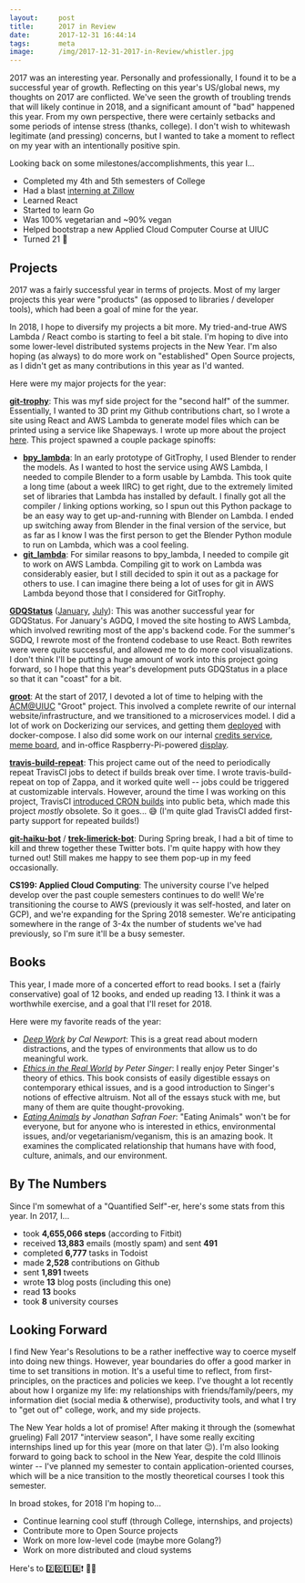 ```yaml
---
layout:     post
title:      2017 in Review
date:       2017-12-31 16:44:14
tags:       meta
image:      /img/2017-12-31-2017-in-Review/whistler.jpg
---
```


2017 was an interesting year. Personally and professionally, I found it to be a successful year of growth. <!--break--> Reflecting on this year's US/global news, my thoughts on 2017 are conflicted. We've seen the growth of troubling trends that will likely continue in 2018, and a significant amount of "bad" happened this year. From my own perspective, there were certainly setbacks and some periods of intense stress (thanks, college). I don't wish to whitewash legitimate (and pressing) concerns, but I wanted to take a moment to reflect on my year with an intentionally positive spin.

Looking back on some milestones/accomplishments, this year I...

* Completed my 4th and 5th semesters of College
* Had a blast [interning at Zillow](http://benjamincongdon.me/blog/2017/09/04/Internship-2017-Zillow/)
* Learned React
* Started to learn Go
* Was 100% vegetarian and ~90% vegan
* Helped bootstrap a new Applied Cloud Computer Course at UIUC
* Turned 21 🍻


## Projects

2017 was a fairly successful year in terms of projects. Most of my larger projects this year were "products" (as opposed to libraries / developer tools), which had been a goal of mine for the year.

In 2018, I hope to diversify my projects a bit more. My tried-and-true AWS Lambda / React combo is starting to feel a bit stale. I'm hoping to dive into some lower-level distributed systems projects in the New Year. I'm also hoping (as always) to do more work on "established" Open Source projects, as I didn't get as many contributions in this year as I'd wanted.

Here were my major projects for the year:

[**git-trophy**](https://gittrophy.com): This was myf side project for the "second half" of the summer. Essentially, I wanted to 3D print my Github contributions chart, so I wrote a site using React and AWS Lambda to generate model files which can be printed using a service like Shapeways. I wrote up more about the project [here](http://benjamincongdon.me/blog/2017/08/11/Building-GitTrophy/). This project spawned a couple package spinoffs:

* [**bpy_lambda**](https://github.com/bcongdon/bpy_lambda): In an early prototype of GitTrophy, I used Blender to render the models. As I wanted to host the service using AWS Lambda, I needed to compile Blender to a form usable by Lambda. This took quite a long time (about a week IIRC) to get right, due to the extremely limited set of libraries that Lambda has installed by default. I finally got all the compiler / linking options working, so I spun out this Python package to be an easy way to get up-and-running with Blender on Lambda. I ended up switching away from Blender in the final version of the service, but as far as I know I was the first person to get the Blender Python module to run on Lambda, which was a cool feeling.
* [**git_lambda**](https://github.com/bcongdon/git_lambda): For similar reasons to bpy_lambda, I needed to compile git to work on AWS Lambda. Compiling git to work on Lambda was considerably easier, but I still decided to spin it out as a package for others to use. I can imagine there being a lot of uses for git in AWS Lambda beyond those that I considered for GitTrophy.

[**GDQStatus**](https://gdqstat.us) ([January](http://benjamincongdon.me/blog/2017/01/22/GDQStatus-AGDQ-2017-Post-Mortem/), [July](http://benjamincongdon.me/blog/2017/07/09/GDQStatus-SGDQ-2017-The-React-Rewrite,-Architecture-Updates,-and-Lessons-Learned/)): This was another successful year for GDQStatus. For January's AGDQ, I moved the site hosting to AWS Lambda, which involved rewriting most of the app's backend code. For the summer's SGDQ, I rewrote most of the frontend codebase to use React. Both rewrites were were quite successful, and allowed me to do more cool visualizations. I don't think I'll be putting a huge amount of work into this project going forward, so I hope that this year's development puts GDQStatus in a place so that it can "coast" for a bit.

[**groot**](https://github.com/acm-uiuc/groot): At the start of 2017, I devoted a lot of time to helping with the [ACM@UIUC](https://acm.illinois.edu/) "Groot" project. This involved a complete rewrite of our internal website/infrastructure, and we transitioned to a microservices model. I did a lot of work on Dockerizing our services, and getting them [deployed](https://github.com/acm-uiuc/groot-deploy) with docker-compose. I also did some work on our internal [credits service](https://github.com/acm-uiuc/groot-credits-service), [meme board](https://github.com/acm-uiuc/groot-meme-service/), and in-office Raspberry-Pi-powered [display](https://github.com/acm-uiuc/display).

[**travis-build-repeat**](https://github.com/bcongdon/travis-build-repeat): This project came out of the need to periodically repeat TravisCI jobs to detect if builds break over time. I wrote travis-build-repeat on top of Zappa, and it worked quite well -- jobs could be triggered at customizable intervals. However, around the time I was working on this project, TravisCI [introduced CRON builds](https://blog.travis-ci.com/2016-12-06-the-crons-are-here) into public beta, which made this project *mostly* obsolete. So it goes... 😅 (I'm quite glad TravisCI added first-party support for repeated builds!)

[**git-haiku-bot**](https://github.com/bcongdon/git-haiku-bot) / [**trek-limerick-bot**](https://github.com/bcongdon/trek-limerick-bot): During Spring break, I had a bit of time to kill and threw together these Twitter bots. I'm quite happy with how they turned out! Still makes me happy to see them pop-up in my feed occasionally.

**CS199: Applied Cloud Computing**: The university course I've helped develop over the past couple semesters continues to do well! We're transitioning the course to AWS (previously it was self-hosted, and later on GCP), and we're expanding for the Spring 2018 semester. We're anticipating somewhere in the range of 3-4x the number of students we've had previously, so I'm sure it'll be a busy semester.

## Books

This year, I made more of a concerted effort to read books. I set a (fairly conservative) goal of 12 books, and ended up reading 13. I think it was a worthwhile exercise, and a goal that I'll reset for 2018.

Here were my favorite reads of the year:

* *[Deep Work](https://www.goodreads.com/book/show/25744928-deep-work) by Cal Newport*: This is a great read about modern distractions, and the types of environments that allow us to do meaningful work.
* *[Ethics in the Real World](https://www.goodreads.com/book/show/30272030-ethics-in-the-real-world) by Peter Singer*: I really enjoy Peter Singer's theory of ethics. This book consists of easily digestible essays on contemporary ethical issues, and is a good introduction to Singer's notions of effective altruism. Not all of the essays stuck with me, but many of them are quite thought-provoking. 
* *[Eating Animals](https://www.goodreads.com/book/show/6604712-eating-animals) by Jonathan Safran Foer*: "Eating Animals" won't be for everyone, but for anyone who is interested in ethics, environmental issues, and/or vegetarianism/veganism, this is an amazing book. It examines the complicated relationship that humans have with food, culture, animals, and our environment.


## By The Numbers

Since I'm somewhat of a "Quantified Self"-er, here's some stats from this year. In 2017, I...

* took **4,655,066 steps** (according to Fitbit)
* received **13,883** emails (mostly spam) and sent **491**
* completed **6,777** tasks in Todoist
* made **2,528** contributions on Github
* sent **1,891** tweets
* wrote **13** blog posts (including this one)
* read **13** books
* took **8** university courses

## Looking Forward

I find New Year's Resolutions to be a rather ineffective way to coerce myself into doing new things. However, year boundaries do offer a good marker in time to set transitions in motion. It's a useful time to reflect, from first-principles, on the practices and policies we keep. I've thought a lot recently about how I organize my life: my relationships with friends/family/peers, my information diet (social media & otherwise), productivity tools, and what I try to "get out of" college, work, and my side projects.

The New Year holds a lot of promise! After making it through the (somewhat grueling) Fall 2017 "interview season", I have some really exciting internships lined up for this year (more on that later 😉). I'm also looking forward to going back to school in the New Year, despite the cold Illinois winter -- I've planned my semester to contain application-oriented courses, which will be a nice transition to the mostly theoretical courses I took this semester.

In broad stokes, for 2018 I'm hoping to...

* Continue learning cool stuff (through College, internships, and projects)
* Contribute more to Open Source projects
* Work on more low-level code (maybe more Golang?)
* Work on more distributed and cloud systems

Here's to 2️⃣0️⃣1️⃣8️⃣❗ 🥂🎉